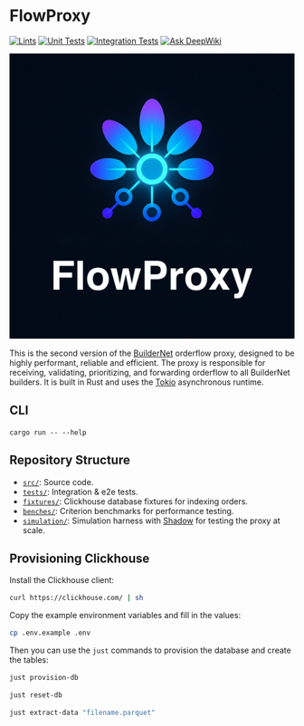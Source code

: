 # FlowProxy

[![Lints](https://github.com/buildernet/flowproxy/actions/workflows/lint.yml/badge.svg?branch=main)](https://github.com/buildernet/flowproxy/actions/workflows/lint.yml)
[![Unit Tests](https://github.com/buildernet/flowproxy/actions/workflows/unit.yml/badge.svg?branch=main)](https://github.com/buildernet/flowproxy/actions/workflows/unit.yml)
[![Integration Tests](https://github.com/buildernet/flowproxy/actions/workflows/integration.yml/badge.svg?branch=main)](https://github.com/buildernet/flowproxy/actions/workflows/integration.yml)
[![Ask DeepWiki](https://deepwiki.com/badge.svg)](https://deepwiki.com/buildernet/flowproxy)

![](logo.jpg)

This is the second version of the [BuilderNet](https://buildernet.org) orderflow proxy, designed to be highly performant, reliable and efficient. The proxy is responsible for receiving, validating, prioritizing, and forwarding orderflow to all BuilderNet builders. It is built in Rust and uses the [Tokio](https://tokio.rs) asynchronous runtime.

## CLI
```
cargo run -- --help
```

## Repository Structure
- [`src/`](src/): Source code.
- [`tests/`](tests/): Integration & e2e tests.
- [`fixtures/`](fixtures/): Clickhouse database fixtures for indexing orders.
- [`benches/`](benches/): Criterion benchmarks for performance testing.
- [`simulation/`](simulation/): Simulation harness with [Shadow](https://shadow.github.io/) for testing the proxy at scale.

## Provisioning Clickhouse
Install the Clickhouse client:
```bash
curl https://clickhouse.com/ | sh
```

Copy the example environment variables and fill in the values:
```bash
cp .env.example .env
```

Then you can use the `just` commands to provision the database and create the tables:
```bash
just provision-db
```

```bash
just reset-db
```

```bash
just extract-data "filename.parquet"
```